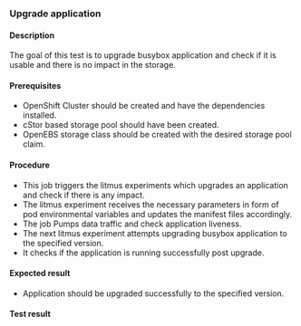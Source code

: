### Upgrade application

#### Description

The goal of this test is to upgrade busybox application and check if it is usable and there is no impact in the storage.

#### Prerequisites

- OpenShift Cluster should be created and have the dependencies installed.
- cStor based storage pool should have been created.
- OpenEBS storage class should be created with the desired storage pool claim.

#### Procedure

- This job triggers the litmus experiments which upgrades an application and check if there is any impact.
- The litmus experiment receives the necessary parameters in form of pod environmental variables and updates the manifest files accordingly.
- The job Pumps data traffic and check application liveness.
- The next litmus experiment attempts upgrading busybox application to the specified version.
- It checks if the application is running successfully post upgrade.

#### Expected result

- Application should be upgraded successfully to the specified version.

#### Test result


